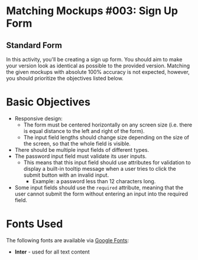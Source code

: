 # Matching Mockups #003: Sign Up Form

## Standard Form

In this activity, you'll be creating a sign up form. You should aim to make your version look as identical as possible to the provided version. Matching the given mockups with absolute 100% accuracy is not expected, however, you should prioritize the objectives listed below.

# Basic Objectives

- Responsive design:
  - The form must be centered horizontally on any screen size (i.e. there is equal distance to the left and right of the form).
  - The input field lengths should change size depending on the size of the screen, so that the whole field is visible.
- There should be multiple input fields of different types.
- The password input field must validate its user inputs.
  - This means that this input field should use attributes for validation to display a built-in tooltip message when a user tries to click the submit button with an invalid input.
    - Example: a password less than 12 characters long.
- Some input fields should use the `required` attribute, meaning that the user cannot submit the form without entering an input into the required field.

# Fonts Used

The following fonts are available via [Google Fonts](https://fonts.google.com/):

- **Inter** - used for all text content
